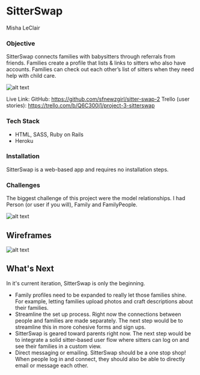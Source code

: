 # SitterSwap
Misha LeClair

### Objective

SitterSwap connects families with babysitters through referrals from friends. Families create a profile that lists & links to sitters who also have accounts. Families can check out each other’s list of sitters when they need help with child care.

![alt text](http://i.imgur.com/jqORQpV.png)

Live Link:
GitHub: https://github.com/sfnewzgirl/sitter-swap-2
Trello (user stories): https://trello.com/b/Q6C300j1/project-3-sitterswap

### Tech Stack
* HTML, SASS, Ruby on Rails
* Heroku

### Installation

SitterSwap is a web-based app and requires no installation steps.

### Challenges

The biggest challenge of this project were the model relationships. I had Person (or user if you will), Family and FamilyPeople. 

![alt text](http://i.imgur.com/mi2G5Ng.jpg?1)



## Wireframes

![alt text]()

## What's Next
In it's current iteration, SitterSwap is only the beginning.
* Family profiles need to be expanded to really let those families shine. For example, letting families upload photos and craft descriptions about their families.
* Streamline the set up process. Right now the connections between people and families are made separately. The next step would be to streamline this in more cohesive forms and sign ups.
* SitterSwap is geared toward parents right now. The next step would be to integrate a solid sitter-based user flow where sitters can log on and see their families in a custom view.
* Direct messaging or emailing. SitterSwap should be a one stop shop! When people log in and connect, they should also be able to directly email or message each other.
